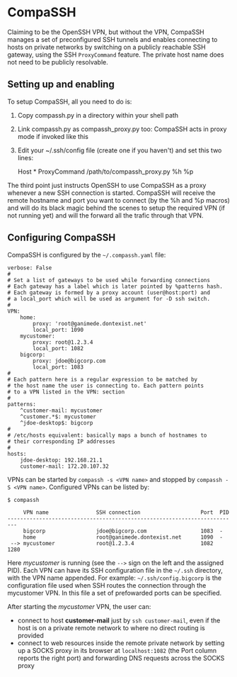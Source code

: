 # CompaSSH

Claiming to be the OpenSSH VPN, but without the VPN, CompaSSH manages a set of preconfigured SSH tunnels and enables connecting to hosts on private networks by switching on a publicly reachable SSH gateway, using the SSH `ProxyCommand` feature. The private host name does not need to be publicly resolvable.

## Setting up and enabling

To setup CompaSSH, all you need to do is:

1. Copy compassh.py in a directory within your shell path
2. Link compassh.py as compassh_proxy.py too: CompaSSH acts in proxy mode if invoked like this
3. Edit your ~/.ssh/config file (create one if you haven't) and set this two lines:

	Host *
		ProxyCommand /path/to/compassh_proxy.py %h %p

The third point just instructs OpenSSH to use CompaSSH as a proxy whenever a new SSH connection is started. CompaSSH will receive the remote hostname and port you want to connect (by the %h and %p macros) and will do its black magic behind the scenes to setup the required VPN (if not running yet) and will the forward all the trafic through that VPN.

## Configuring CompaSSH

CompaSSH is configured by the `~/.compassh.yaml` file:

	verbose: False
    #
    # Set a list of gateways to be used while forwarding connections
    # Each gateway has a label which is later pointed by %patterns hash.
    # Each gateway is formed by a proxy account (user@host:port) and
    # a local_port which will be used as argument for -D ssh switch.
    #
	VPN:
	    home:
	        proxy: 'root@ganimede.dontexist.net'
	        local_port: 1090
	    mycustomer:
	        proxy: root@1.2.3.4
	        local_port: 1082
	    bigcorp:
	        proxy: jdoe@bigcorp.com
	        local_port: 1083
    #
    # Each pattern here is a regular expression to be matched by
    # the host name the user is connecting to. Each pattern points
    # to a VPN listed in the VPN: section
    #
	patterns:
	    ^customer-mail: mycustomer
	    ^customer.*$: mycustomer
	    ^jdoe-desktop$: bigcorp
    #
    # /etc/hosts equivalent: basically maps a bunch of hostnames to
	# their corresponding IP addresses
    #
	hosts:
	    jdoe-desktop: 192.168.21.1
	    customer-mail: 172.20.107.32

VPNs can be started by `compassh -s <VPN name>` and stopped by `compassh -S <VPN name>`. Configured VPNs can be listed by:

    $ compassh 
    
         VPN name               SSH connection                   Port  PID
    -------------------------------------------------------------------------
         bigcorp                jdoe@bigcorp.com                 1083  -
         home                   root@ganimede.dontexist.net      1090  -
     --> mycustomer             root@1.2.3.4                     1082  1280 

Here *mycustomer* is running (see the `-->` sign on the left and the assigned PID). Each VPN can have its SSH configuration file in the `~/.ssh` directory, with the VPN name appended. For example: `~/.ssh/config.bigcorp` is the configuration file used when SSH routes the connection through the mycustomer VPN. In this file a set of prefowarded ports can be specified.

After starting the *mycustomer* VPN, the user can:

 * connect to host **customer-mail** just by `ssh customer-mail`, even if the host is on a private remote network to where no direct routing is provided
 * connect to web resources inside the remote private network by setting up a SOCKS proxy in its browser at `localhost:1082` (the Port column reports the right port) and forwarding DNS requests across the SOCKS proxy
